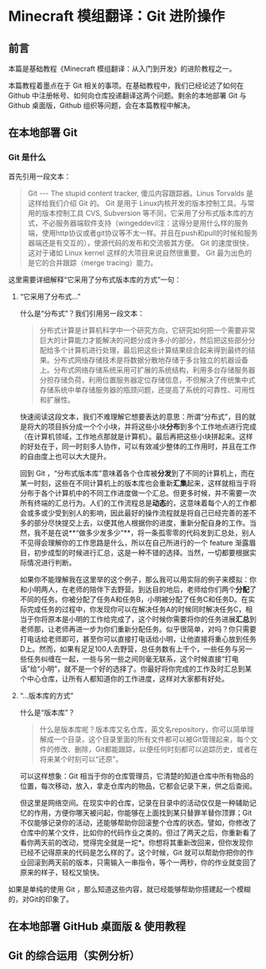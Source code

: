 # Minecraft 模组翻译：Git 进阶操作

## 前言

本篇是基础教程《Minecraft 模组翻译：从入门到开发》的进阶教程之一。

本篇教程着墨点在于 Git 相关的事项。在基础教程中，我们已经论述了如何在 Github 中注册帐号、如何向仓库投递翻译这两个问题。剩余的本地部署 Git 与Github 桌面版，Github 组织等问题，会在本篇教程中解决。

## 在本地部署 Git

### Git 是什么

首先引用一段文本：

> Git --- The stupid content tracker, 傻瓜内容跟踪器。Linus Torvalds 是这样给我们介绍 Git 的。
Git 是用于 Linux内核开发的版本控制工具。与常用的版本控制工具 CVS, Subversion 等不同，它采用了分布式版本库的方式，不必服务器端软件支持（wingeddevil注：这得分是用什么样的服务端，使用http协议或者git协议等不太一样。并且在push和pull的时候和服务器端还是有交互的），使源代码的发布和交流极其方便。 Git 的速度很快，这对于诸如 Linux kernel 这样的大项目来说自然很重要。 Git 最为出色的是它的合并跟踪（merge tracing）能力。

这里需要详细解释“它采用了分布式版本库的方式”一句：

1. “它采用了分布式...”
   
    什么是“分布式”？我们引用另一段文本：

   > 分布式计算是计算机科学中一个研究方向，它研究如何把一个需要非常巨大的计算能力才能解决的问题分成许多小的部分，然后把这些部分分配给多个计算机进行处理，最后把这些计算结果综合起来得到最终的结果。分布式网络存储技术是将数据分散地存储于多台独立的机器设备上。分布式网络存储系统采用可扩展的系统结构，利用多台存储服务器分担存储负荷，利用位置服务器定位存储信息，不但解决了传统集中式存储系统中单存储服务器的瓶颈问题，还提高了系统的可靠性、可用性和扩展性。

    快速阅读这段文本，我们不难理解它想要表达的意思：所谓“分布式”，目的就是将大的项目拆分成一个个小块，并将这些小块**分布**到多个工作地点进行完成（在计算机领域，工作地点那就是计算机）。最后再把这些小块拼起来。这样的好处在于，同一时刻多人协作，可以有效减少整体的工作用时，并且在工作的自由度上也可以大大提升。

    回到 Git ，“分布式版本库”意味着各个仓库被**分发**到了不同的计算机上，而在某一时刻，这些在不同计算机上的版本库也会重新**汇集**起来，这样就相当于将分布于各个计算机中的不同工作进度做一个汇总。但更多时候，并不需要一次所有终端的汇总行为。人们的工作流程总是**动态**的，这意味着每个人的工作都会或多或少受到别人的影响，因此最好的操作流程就是将自己已经完善的差不多的部分尽快提交上去，以便其他人根据你的进度，重新分配自身的工作。当然，我不是在说**“做多少发多少”**，将一条孤零零的代码发到汇总处，别人不见得会理解你的工作思路是什么，所以在自己所进行的一个 feature 渐露眉目，初步成型的时候进行汇总，这是一种不错的选择。当然，一切都要根据实际情况进行判断。

    如果你不能理解我在这里举的这个例子，那么我可以用实际的例子来模拟：你和小明两人，在老师的陪伴下去野营。到达目的地后，老师给你们两个**分配**了不同的任务。你被分配了任务A和任务B，小明被分配了任务C和任务D。在实际完成任务的过程中，你发现你可以在解决任务A的时候同时解决任务C，相当于你将原本是小明的工作给完成了，这个时候你需要将你的任务进展**汇总**到老师那，让老师再进一步为你们重新分配任务。似乎很简单，对吗？你只需要打电话给老师即可，甚至你可以直接打电话给小明，让他直接将重心放到任务D上。然而，如果有足足100人去野营，总任务数有上千个，一些任务与另一些任务纠缠在一起，一些与另一些之间则毫无联系，这个时候直接“打电话”给“小明”，就不是一个好的选择了。你最好将你完成的工作及时汇总到某个中心仓库，让所有人都知道你的工作进度，这样对大家都有好处。

1. “...版本库的方式”

    什么是“版本库”？

    > 什么是版本库呢？版本库又名仓库，英文名repository，你可以简单理解成一个目录，这个目录里面的所有文件都可以被Git管理起来，每个文件的修改、删除，Git都能跟踪，以便任何时刻都可以追踪历史，或者在将来某个时刻可以“还原”。

    可以这样想象：Git 相当于你的仓库管理员，它清楚的知道仓库中所有物品的位置，每次移动，放入，拿走仓库内的物品，它都会记录下来，供之后查阅。

    但这里是网络空间。在现实中的仓库，记录在目录中的活动仅仅是一种辅助记忆的作用，方便你哪天被问起，你能够在上面找到某只替罪羊替你顶罪；Git 不仅能够记录你的活动，还能够帮助你回滚整个仓库的状态。譬如，你修改了仓库中的某个文件，比如你的代码作业之类的。但过了两天之后，你重新看了看你两天前的改动，觉得完全就是一坨*。你想将其重新改回来，但你发现你已经不记得原来的代码是怎么样的了。这个时候，Git 就可以帮助你把你的作业回滚到两天前的版本，只需输入一串指令，等个一两秒，你的作业就变回了原来的样子，轻松又愉快。

如果是单纯的使用 Git ，那么知道这些内容，就已经能够帮助你搭建起一个模糊的，对Git的印象了。
## 在本地部署 GitHub 桌面版 & 使用教程

## Git 的综合运用（实例分析）